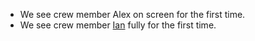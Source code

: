 * We see crew member Alex on screen for the first time.
* We see crew member [Ian](/people/islater) fully for the first time.
